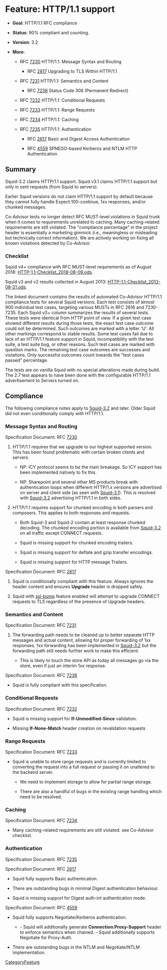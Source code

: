 # Feature: HTTP/1.1 support

  - **Goal**: HTTP/1.1 RFC compliance

  - **Status**: 90% compliant and counting.

  - **Version**: 3.2

  - **More**:
    
      - RFC [7230](https://tools.ietf.org/rfc/rfc7230#) HTTP/1.1:
        Message Syntax and Routing
        
          - RFC [2817](https://tools.ietf.org/rfc/rfc2817#) Upgrading to
            TLS Within HTTP/1.1
    
      - RFC [7231](https://tools.ietf.org/rfc/rfc7231#) HTTP/1.1:
        Semantics and Content
        
          - RFC [7238](https://tools.ietf.org/rfc/rfc7238#) Status Code
            308 (Permanent Redirect)
    
      - RFC [7232](https://tools.ietf.org/rfc/rfc7232#) HTTP/1.1:
        Conditional Requests
    
      - RFC [7233](https://tools.ietf.org/rfc/rfc7233#) HTTP/1.1: Range
        Requests
    
      - RFC [7234](https://tools.ietf.org/rfc/rfc7234#) HTTP/1.1:
        Caching
    
      - RFC [7235](https://tools.ietf.org/rfc/rfc7235#) HTTP/1.1:
        Authentication
        
          - RFC [2617](https://tools.ietf.org/rfc/rfc2617#) Basic and
            Digest Access Authentication
        
          - RFC [4559](https://tools.ietf.org/rfc/rfc4559#) SPNEGO-based
            Kerberos and NTLM HTTP Authentication

## Summary

Squid-3.2 claims HTTP/1.1 support. Squid v3.1 claims HTTP/1.1 support
but only in sent requests (from Squid to servers).

Earlier Squid versions do not claim HTTP/1.1 support by default because
they cannot fully handle Expect:100-continue, 1xx responses, and/or
chunked messages.

Co-Advisor tests no longer detect RFC MUST-level violations in Squid
trunk when it comes to requirements unrelated to caching. Many
caching-related requirements are still violated. The "compliance
percentage" in the project header is essentially a marketing gimmick
(i.e., meaningless or misleading but technically correct information).
We are actively working on fixing all known violations detected by
Co-Advisor.

### Checklist

Squid v4+ compliance with RFC MUST-level requirements as of August 2018:
[HTTP-1.1-Checklist\_2018-08-09.ods](https://wiki.squid-cache.org/action/show/Features/HTTP11/Features/HTTP11?action=AttachFile&do=get&target=HTTP-1.1-Checklist_2018-08-09.ods).

Squid v3 and v2 results collected in August 2013:
[HTTP-1.1-Checklist\_2013-08-21.ods](https://wiki.squid-cache.org/action/show/Features/HTTP11/Features/HTTP11?action=AttachFile&do=get&target=HTTP-1.1-Checklist_2013-08-21.ods).

The linked document contains the results of automated Co-Advisor
HTTP/1.1 compliance tests for several Squid versions. Each test consists
of almost 900 individual test cases, targeting various MUSTs in RFC 2616
and 7230-7235. Each Squid v3+ column summarizes the results of several
tests. These tests were identical from HTTP point of view. If a given
test case showed different results during those tests, the exact test
case outcome could not be determined. Such outcomes are marked with a
letter 'U'. All other markings correspond to stable results. Some test
cases fail due to lack of an HTTP/1.1 feature support in Squid,
incompatibility with the test suite, a test suite bug, or other reasons.
Such test cases are marked with question marks. The remaining test case
outcomes are successes and violations. Only successful outcomes count
towards the "test cases passed" percentage.

The tests are on vanilla Squid with no special alterations made during
build. The 2.7 test appears to have been done with the configurable
HTTP/1.1 advertisement to Servers turned on.

## Compliance

The following compliance notes apply to
[Squid-3.2](https://wiki.squid-cache.org/action/show/Features/HTTP11/Squid-3.2#)
and later. Older Squid did not even conditionally comply with HTTP/1.1.

### Message Syntax and Routing

Specification Document: RFC [7230](https://tools.ietf.org/rfc/rfc7230#)

1.  HTTP/1.1 requires that we upgrade to our highest supported version.
    This has been found problematic with certain broken clients and
    servers.
    
      - NP: ICY protocol seems to be the main breakage. So ICY support
        has been implemented natively to fix this.
    
      - NP: Sharepoint and several other MS products break with
        authentication loops when different HTTP/1.x versions are
        advertised on server and client side (as seen with
        [Squid-3.1](https://wiki.squid-cache.org/action/show/Features/HTTP11/Squid-3.1#)).
        This is resolved with
        [Squid-3.2](https://wiki.squid-cache.org/action/show/Features/HTTP11/Squid-3.2#)
        advertising HTTP/1.1 in both sides.

2.  HTTP/1.1 requires support for chunked encoding in both parsers and
    composers. This applies to both responses and requests.
    
      - Both Squid-3 and Squid-2 contain at least response chunked
        decoding. The chunked encoding portion is available from
        [Squid-3.2](https://wiki.squid-cache.org/action/show/Features/HTTP11/Squid-3.2#)
        on all traffic except CONNECT requests.
    
      - Squid is missing support for chunked encoding trailers.
    
      - Squid is missing support for deflate and gzip transfer
        encodings.
    
      - Squid is missing support for HTTP message Trailers.

Specification Document: RFC [2817](https://tools.ietf.org/rfc/rfc2817#)

1.  Squid is conditionally compliant with this feature. Always ignores
    the header content and ensures **Upgrade** header is dropped safely.

2.  Squid with
    [ssl-bump](https://wiki.squid-cache.org/action/show/Features/HTTP11/Features/SslBump#)
    feature enabled will attempt to upgrade CONNECT requests to TLS
    regardless of the presence of Upgrade headers.

### Semantics and Content

Specification Document: RFC [7231](https://tools.ietf.org/rfc/rfc7231#)

1.  The forwarding path needs to be cleaned up to better separate HTTP
    messages and actual content, allowing for proper forwarding of 1xx
    responses. 1xx forwarding has been implemented in
    [Squid-3.2](https://wiki.squid-cache.org/action/show/Features/HTTP11/Squid-3.2#)
    but the forwarding path still needs further work to make this
    efficient.
    
      - This is likely to touch the store API as today all messages go
        via the store, even if just an interim 1xx response.

Specification Document: RFC [7238](https://tools.ietf.org/rfc/rfc7238#)

  - Squid is fully compliant with this specification.

### Conditional Requests

Specification Document: RFC [7232](https://tools.ietf.org/rfc/rfc7232#)

  - Squid is missing support for **If-Unmodified-Since** validation.

  - Missing **If-None-Match** header creation on revalidation requests

### Range Requests

Specification Document: RFC [7233](https://tools.ietf.org/rfc/rfc7233#)

  - Squid is unable to store range requests and is currently limited to
    converting the request into a full request or passing it on
    unaltered to the backend server.
    
      - We need to implement storage to allow for partial range storage.
    
      - There are also a handful of bugs in the existing range handling
        which need to be resolved.

### Caching

Specification Document: RFC [7234](https://tools.ietf.org/rfc/rfc7234#)

  - Many caching-related requirements are still violated. see Co-Advisor
    checklist.

### Authentication

Specification Document: RFC [7235](https://tools.ietf.org/rfc/rfc7235#)

Specification Document: RFC [2617](https://tools.ietf.org/rfc/rfc2617#)

  - Squid fully supports Basic authentication.

  - There are outstanding bugs in minimal Digest authentication
    behaviour.

  - Squid is missing support for Digest auth-int authentication mode.

Specification Document: RFC [4559](https://tools.ietf.org/rfc/rfc4559#)

  - Squid fully supports Negotiate/Kerberos authentication.
    
      - \- Squid will additionally generate **Connection:Proxy-Support**
        header to enforce semantics when chained. - Squid additionally
        supports Negotiate for Proxy-Auth.

  - There are outstanding bugs in the NTLM and Negotiate/NTLM
    implementation.

[CategoryFeature](https://wiki.squid-cache.org/action/show/Features/HTTP11/CategoryFeature#)
